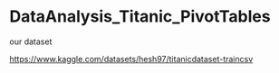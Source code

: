 # DataAnalysis_Titanic_PivotTables

our dataset

https://www.kaggle.com/datasets/hesh97/titanicdataset-traincsv